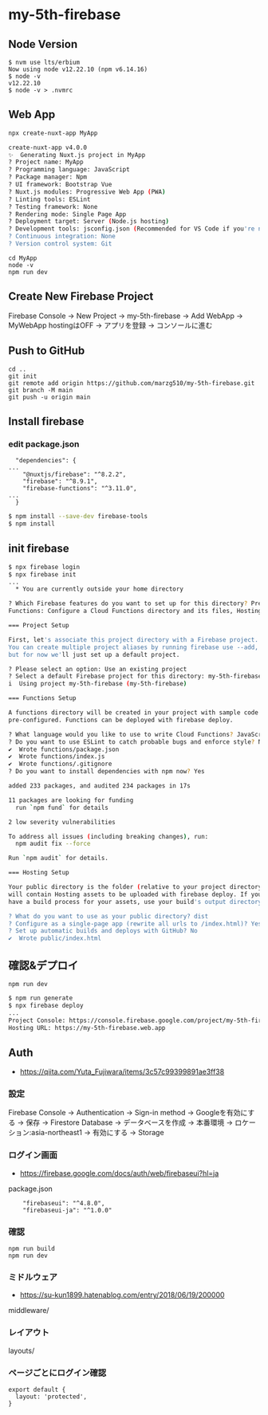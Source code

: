 # my-5th-firebase

## Node Version

```
$ nvm use lts/erbium
Now using node v12.22.10 (npm v6.14.16)
$ node -v
v12.22.10
$ node -v > .nvmrc
```

## Web App

```bash
npx create-nuxt-app MyApp

create-nuxt-app v4.0.0
✨  Generating Nuxt.js project in MyApp
? Project name: MyApp
? Programming language: JavaScript
? Package manager: Npm
? UI framework: Bootstrap Vue
? Nuxt.js modules: Progressive Web App (PWA)
? Linting tools: ESLint
? Testing framework: None
? Rendering mode: Single Page App
? Deployment target: Server (Node.js hosting)
? Development tools: jsconfig.json (Recommended for VS Code if you're not using typescript)
? Continuous integration: None
? Version control system: Git
```

```
cd MyApp
node -v
npm run dev
```

## Create New Firebase Project

Firebase Console
 -> New Project
   -> my-5th-firebase
 -> Add WebApp
   -> MyWebApp 
      hostingはOFF
      -> アプリを登録
      -> コンソールに進む

## Push to GitHub
```
cd ..
git init
git remote add origin https://github.com/marzg510/my-5th-firebase.git
git branch -M main
git push -u origin main
```

## Install firebase

### edit package.json

```
  "dependencies": {
...
    "@nuxtjs/firebase": "^8.2.2",
    "firebase": "^8.9.1",
    "firebase-functions": "^3.11.0",
...
  }
```

```bash
$ npm install --save-dev firebase-tools
$ npm install

```

## init firebase

```bash
$ npx firebase login
$ npx firebase init
...
  * You are currently outside your home directory

? Which Firebase features do you want to set up for this directory? Press Space to select features, then Enter to confirm your choices. 
Functions: Configure a Cloud Functions directory and its files, Hosting: Configure files for Firebase Hosting and (optionally) set up GitHub Action deploys

=== Project Setup

First, let's associate this project directory with a Firebase project.
You can create multiple project aliases by running firebase use --add, 
but for now we'll just set up a default project.

? Please select an option: Use an existing project
? Select a default Firebase project for this directory: my-5th-firebase (my-5th-firebase)
i  Using project my-5th-firebase (my-5th-firebase)

=== Functions Setup

A functions directory will be created in your project with sample code
pre-configured. Functions can be deployed with firebase deploy.

? What language would you like to use to write Cloud Functions? JavaScript
? Do you want to use ESLint to catch probable bugs and enforce style? No
✔  Wrote functions/package.json
✔  Wrote functions/index.js
✔  Wrote functions/.gitignore
? Do you want to install dependencies with npm now? Yes

added 233 packages, and audited 234 packages in 17s

11 packages are looking for funding
  run `npm fund` for details

2 low severity vulnerabilities

To address all issues (including breaking changes), run:
  npm audit fix --force

Run `npm audit` for details.

=== Hosting Setup

Your public directory is the folder (relative to your project directory) that
will contain Hosting assets to be uploaded with firebase deploy. If you
have a build process for your assets, use your build's output directory.

? What do you want to use as your public directory? dist
? Configure as a single-page app (rewrite all urls to /index.html)? Yes
? Set up automatic builds and deploys with GitHub? No
✔  Wrote public/index.html


```


## 確認&デプロイ

```
npm run dev
```

```bash
$ npm run generate
$ npx firebase deploy
...
Project Console: https://console.firebase.google.com/project/my-5th-firebase/overview
Hosting URL: https://my-5th-firebase.web.app
```

## Auth

- https://qiita.com/Yuta_Fujiwara/items/3c57c99399891ae3ff38

### 設定

Firebase Console
  -> Authentication
    -> Sign-in method
      -> Googleを有効にする
        -> 保存
  -> Firestore Database
    -> データベースを作成
      -> 本番環境
        -> ロケーション:asia-northeast1
          -> 有効にする
  -> Storage

### ログイン画面

- https://firebase.google.com/docs/auth/web/firebaseui?hl=ja

package.json
```
    "firebaseui": "^4.8.0",
    "firebaseui-ja": "^1.0.0"
```

### 確認

```
npm run build
npm run dev
```

### ミドルウェア

- https://su-kun1899.hatenablog.com/entry/2018/06/19/200000

middleware/

### レイアウト

layouts/


### ページごとにログイン確認

```
export default {
  layout: 'protected',
}
```
